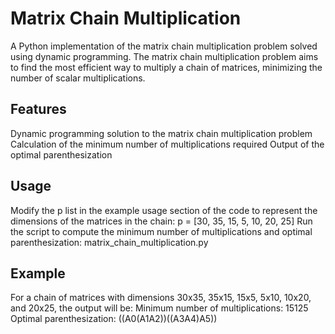 # Matrix Chain Multiplication
A Python implementation of the matrix chain multiplication problem solved using dynamic programming. The matrix chain multiplication problem aims to find the most efficient way to multiply a chain of matrices, minimizing the number of scalar multiplications.

## Features
Dynamic programming solution to the matrix chain multiplication problem
Calculation of the minimum number of multiplications required
Output of the optimal parenthesization

## Usage
Modify the p list in the example usage section of the code to represent the dimensions of the matrices in the chain:
p = [30, 35, 15, 5, 10, 20, 25]
Run the script to compute the minimum number of multiplications and optimal parenthesization:
matrix_chain_multiplication.py

## Example
For a chain of matrices with dimensions 30x35, 35x15, 15x5, 5x10, 10x20, and 20x25, the output will be:
Minimum number of multiplications: 15125
Optimal parenthesization: ((A0(A1A2))((A3A4)A5))
